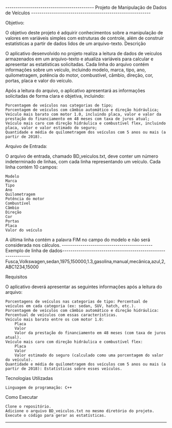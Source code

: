 ------------------------------------------- Projeto de Manipulação de Dados de Veículos ----------------------------------------------------------

Objetivo:

O objetivo deste projeto é adquirir conhecimentos sobre a manipulação de valores em variáveis simples com estruturas de controle, além de construir estatísticas a partir de dados lidos de um arquivo-texto.
Descrição

O aplicativo desenvolvido no projeto realiza a leitura de dados de veículos armazenados em um arquivo-texto e atualiza variáveis para calcular e apresentar as estatísticas solicitadas. Cada linha do arquivo contém informações sobre um veículo, incluindo modelo, marca, tipo, ano, quilometragem, potência do motor, combustível, câmbio, direção, cor, portas, placa e valor do veículo.

Após a leitura do arquivo, o aplicativo apresentará as informações solicitadas de forma clara e objetiva, incluindo:

    Porcentagem de veículos nas categorias de tipo;
    Porcentagem de veículos com câmbio automático e direção hidráulica;
    Veículo mais barato com motor 1.0, incluindo placa, valor e valor da prestação do financiamento em 48 meses com taxa de juros atual;
    Veículo mais caro com direção hidráulica e combustível flex, incluindo placa, valor e valor estimado do seguro;
    Quantidade e média de quilometragem dos veículos com 5 anos ou mais (a partir de 2018).

Arquivo de Entrada:

O arquivo de entrada, chamado BD_veiculos.txt, deve conter um número indeterminado de linhas, com cada linha representando um veículo. Cada linha contém 10 campos:

    Modelo
    Marca
    Tipo
    Ano
    Quilometragem
    Potência do motor
    Combustível
    Câmbio
    Direção
    Cor
    Portas
    Placa
    Valor do veículo

A última linha contém a palavra FIM no campo do modelo e não será considerada nos cálculos.
--------------------------------------------Exemplo de linha de dados--------------------------------------------------------------
Fusca,Volkswagen,sedan,1975,150000,1.3,gasolina,manual,mecânica,azul,2,ABC1234,15000

Requisitos

O aplicativo deverá apresentar as seguintes informações após a leitura do arquivo:

    Porcentagens de veículos nas categorias de tipo: Percentual de veículos em cada categoria (ex: sedan, SUV, hatch, etc.).
    Porcentagem de veículos com câmbio automático e direção hidráulica: Percentual de veículos com essas características.
    Veículo mais barato entre os com motor 1.0:
        Placa
        Valor
        Valor da prestação do financiamento em 48 meses (com taxa de juros atual).
    Veículo mais caro com direção hidráulica e combustível flex:
        Placa
        Valor
        Valor estimado do seguro (calculado como uma porcentagem do valor do veículo).
    Quantidade e média de quilometragem dos veículos com 5 anos ou mais (a partir de 2018): Estatísticas sobre esses veículos.

Tecnologias Utilizadas

    Linguagem de programação: C++

Como Executar

    Clone o repositório.
    Adicione o arquivo BD_veiculos.txt no mesmo diretório do projeto.
    Execute o código para gerar as estatísticas.
---

